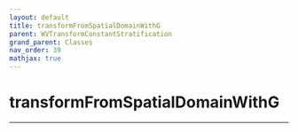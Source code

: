 ```yaml
---
layout: default
title: transformFromSpatialDomainWithG
parent: WVTransformConstantStratification
grand_parent: Classes
nav_order: 39
mathjax: true
---
```


#  transformFromSpatialDomainWithG




---

